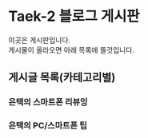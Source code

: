 # Taek-2 블로그 게시판

이곳은 게시판입니다.  
게시물이 올라오면 아래 목록에 뜰것입니다.

## 게시글 목록(카테고리별)

### 은택의 스마트폰 리뷰잉



### 은택의 PC/스마트폰 팁

